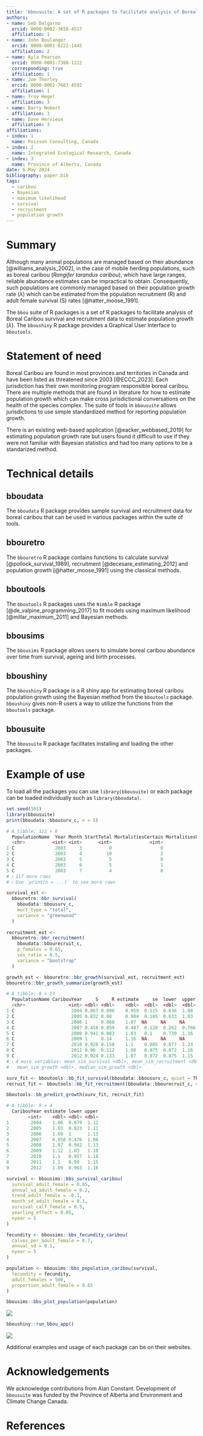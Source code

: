 ```yaml
---
title: 'bbousuite: A set of R packages to facilitate analysis of Boreal Caribou survival and recruitment data'
authors:
- name: Seb Dalgarno
  orcid: 0000-0002-3658-4517
  affiliation: 1
- name: John Boulanger
  orcid: 0000-0001-8222-1445
  affiliation: 2
- name: Ayla Pearson
  orcid: 0000-0001-7388-1222
  corresponding: true
  affiliation: 1
- name: Joe Thorley
  orcid: 0000-0002-7683-4592
  affiliation: 1
- name: Troy Hegel  
  affiliation: 3
- name: Barry Nobert
  affiliation: 3
- name: Dave Hervieux
  affiliation: 3
affiliations:
- index: 1
  name: Poisson Consulting, Canada
- index: 2
  name: Integrated Ecological Research, Canada
- index: 3
  name: Province of Alberta, Canada
date: 6 May 2024
bibliography: paper.bib
tags:
  - caribou
  - Bayesian
  - maximum likelihood
  - survival
  - recruitment
  - population growth
---
```


# Summary

Although many animal populations are managed based on their abundance [@williams_analysis_2002], in the case of mobile herding populations, such as boreal caribou (*Rangifer tarandus caribou*), which have large ranges, reliable abundance estimates can be impractical to obtain. 
Consequently, such populations are commonly managed based on their population growth rate ($\lambda$) which can be estimated from the population recruitment (R) and adult female survival (S) rates [@hatter_moose_1991]. 

The `bbou` suite of R packages is a set of R packages to facilitate analysis of Boreal Caribou survival and recruitment data to estimate population growth ($\lambda$).
The `bboushiny` R package provides a Graphical User Interface to `bboutools`.

# Statement of need

Boreal Caribou are found in most provinces and territories in Canada and have been listed as threatened since 2003 [@ECCC_2023]. 
Each jurisdiction has their own monitoring program responsible boreal caribou.
There are multiple methods that are found in literature for how to estimate population growth which can make cross jurisdictional conversations on the health of the species complex. 
The suite of tools in `bbousuite` allows jurisdictions to use simple standardized method for reporting population growth. 

There is an existing web-based application [@eacker_webbased_2019] for estimating population growth rate but users found it difficult to use if they were not familiar with Bayesian statistics and had too many options to be a standarized method. 

# Technical details

## bboudata

The `bboudata` R package provides sample survival and recruitment data for boreal caribou that can be used in various packages within the suite of tools.

## bbouretro

The `bbouretro` R package contains functions to calculate survival [@pollock_survival_1989], recruitment [@decesare_estimating_2012] and population growth [@hatter_moose_1991] using the classical methods.

## bboutools

The `bboutools` R packages uses the `Nimble` R package [@de_valpine_programming_2017] to fit models using maximum likelihood [@millar_maximum_2011] and Bayesian methods.

## bbousims

The `bbousims` R package allows users to simulate boreal caribou abundance over time from survival, ageing and birth processes. 

## bboushiny

The `bboushiny` R package is a R shiny app for estimating boreal caribou population growth using the Bayesian method from the `bboutools` package. 
`bboushiny` gives non-R users a way to utilize the functions from the `bboutools` package. 

## bbousuite

The `bbousuite` R package facilitates installing and loading the other packages.

# Example of use

To load all the packages you can use `library(bbousuite)` or each package can be loaded individually such as `library(bboudata)`.

```r
set.seed(101)
library(bbousuite)
print(bboudata::bbousurv_c, n = 5)
```

```r
# A tibble: 122 × 6
  PopulationName  Year Month StartTotal MortalitiesCertain MortalitiesUncertain
  <chr>          <int> <int>      <int>              <int>                <int>
1 C               2003     3          0                  0                    0
2 C               2003     4         10                  2                    0
3 C               2003     5          5                  0                    0
4 C               2003     6          5                  1                    0
5 C               2003     7          4                  0                    0
# ℹ 117 more rows
# ℹ Use `print(n = ...)` to see more rows
```

``` r
survival_est <-
  bbouretro::bbr_survival(
    bboudata::bbousurv_c,
    mort_type = "total",
    variance = "greenwood"
  )
  
recruitment_est <-
  bbouretro::bbr_recruitment(
    bboudata::bbourecruit_c,
    p_females = 0.65,
    sex_ratio = 0.5,
    variance = "bootstrap"
  )

growth_est <- bbouretro::bbr_growth(survival_est, recruitment_est)
bbouretro::bbr_growth_summarize(growth_est)
```

``` r
# A tibble: 9 × 13
  PopulationName CaribouYear     S     R estimate     se  lower  upper prop_lgt1
  <chr>                <int> <dbl> <dbl>    <dbl>  <dbl>  <dbl>  <dbl>     <dbl>
1 C                     2004 0.867 0.096    0.959  0.115  0.636  1.08      0.323
2 C                     2005 0.832 0.08     0.904  0.105  0.633  1.03      0.093
3 C                     2006 1     0.068    1.07  NA     NA     NA        NA    
4 C                     2007 0.458 0.059    0.487  0.128  0.262  0.766     0    
5 C                     2008 0.941 0.083    1.03   0.1    0.739  1.16      0.615
6 C                     2009 1     0.14     1.16  NA     NA     NA        NA    
7 C                     2010 0.926 0.158    1.1    0.085  0.877  1.23      0.854
8 C                     2011 0.96  0.112    1.08   0.075  0.872  1.16      0.861
9 C                     2012 0.924 0.133    1.07   0.072  0.875  1.15      0.808
# ℹ 4 more variables: mean_sim_survival <dbl>, mean_sim_recruitment <dbl>,
#   mean_sim_growth <dbl>, median_sim_growth <dbl>
```

``` r
surv_fit <- bboutools::bb_fit_survival(bboudata::bbousurv_c, quiet = TRUE)
recruit_fit <- bboutools::bb_fit_recruitment(bboudata::bbourecruit_c, quiet = TRUE)

bboutools::bb_predict_growth(surv_fit, recruit_fit)
```

``` r
# A tibble: 9 × 4
  CaribouYear estimate lower upper
        <int>    <dbl> <dbl> <dbl>
1        2004    1.06  0.879  1.12
2        2005    1.03  0.823  1.11
3        2006    1.09  1      1.13
4        2007    0.858 0.476  1.08
5        2008    1.07  0.942  1.13
6        2009    1.12  1.03   1.18
7        2010    1.1   0.957  1.18
8        2011    1.1   0.99   1.15
9        2012    1.09  0.963  1.16
```

``` r
survival <- bbousims::bbs_survival_caribou(
  survival_adult_female = 0.85,
  annual_sd_adult_female = 0.2,
  trend_adult_female = -0.1,
  month_sd_adult_female = 0.1,
  survival_calf_female = 0.5,
  yearling_effect = 0.05,
  nyear = 5
)

fecundity <- bbousims::bbs_fecundity_caribou(
  calves_per_adult_female = 0.7,
  annual_sd = 0.1,
  nyear = 5
)

population <- bbousims::bbs_population_caribou(survival,
  fecundity = fecundity,
  adult_females = 500,
  proportion_adult_female = 0.65
)

bbousims::bbs_plot_population(population)
```

![](figures/bbousims-population.png)

``` r
bboushiny::run_bbou_app()
```

![](figures/bboushiny-survival.png)

Additional examples and usage of each package can be on their websites. 

# Acknowledgements

We acknowledge contributions from Alan Constant.
Development of `bbousuite` was funded by the Province of Alberta and Environment and Climate Change Canada.

# References
